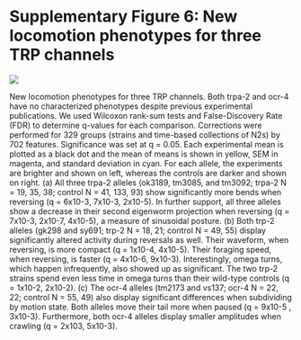 Supplementary Figure 6: New locomotion phenotypes for three TRP channels
========================================================================

![](Supplementary%20Figure%206.gif)

New locomotion phenotypes for three TRP channels. Both trpa-2 and ocr-4
have no characterized phenotypes despite previous experimental
publications. We used Wilcoxon rank-sum tests and False-Discovery Rate
(FDR) to determine q-values for each comparison. Corrections were
performed for 329 groups (strains and time-based collections of N2s) by
702 features. Significance was set at q = 0.05. Each experimental mean
is plotted as a black dot and the mean of means is shown in yellow, SEM
in magenta, and standard deviation in cyan. For each allele, the
experiments are brighter and shown on left, whereas the controls are
darker and shown on right. (a) All three trpa-2 alleles (ok3189, tm3085,
and tm3092; trpa-2 N = 19, 35, 38; control N = 41, 133, 93) show
significantly more bends when reversing (q = 6x10-3, 7x10-3, 2x10-5). In
further support, all three alleles show a decrease in their second
eigenworm projection when reversing (q = 7x10-3, 2x10-7, 4x10-5), a
measure of sinusoidal posture. (b) Both trp-2 alleles (gk298 and sy691;
trp-2 N = 18, 21; control N = 49, 55) display significantly altered
activity during reversals as well. Their waveform, when reversing, is
more compact (q = 1x10-4, 4x10-5). Their foraging speed, when reversing,
is faster (q = 4x10-6, 9x10-3). Interestingly, omega turns, which happen
infrequently, also showed up as significant. The two trp-2 strains spend
even less time in omega turns than their wild-type controls (q = 1x10-2,
2x10-2). (c) The ocr-4 alleles (tm2173 and vs137; ocr-4 N = 22, 22;
control N = 55, 49) also display significant differences when
subdividing by motion state. Both alleles move their tail more when
paused (q = 9x10-5 , 3x10-3). Furthermore, both ocr-4 alleles display
smaller amplitudes when crawling (q = 2x10­3, 5x10-3).
